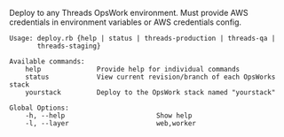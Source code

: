 Deploy to any Threads OpsWork environment. Must provide AWS credentials in
environment variables or AWS credentials config.

```
Usage: deploy.rb {help | status | threads-production | threads-qa |
       threads-staging}

Available commands:
    help              Provide help for individual commands
    status            View current revision/branch of each OpsWorks stack
    yourstack         Deploy to the OpsWork stack named "yourstack"

Global Options:
    -h, --help                       Show help
    -l, --layer                      web,worker
```


